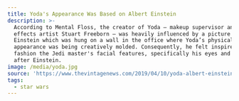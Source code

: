 ```yaml
---
title: Yoda's Appearance Was Based on Albert Einstein
description: >-
  According to Mental Floss, the creator of Yoda — makeup supervisor and special
  effects artist Stuart Freeborn — was heavily influenced by a picture of
  Einstein which was hung on a wall in the office where Yoda’s physical
  appearance was being creatively molded. Consequently, he felt inspired to
  fashion the Jedi master's facial features, specifically his eyes and wrinkles,
  after Einstein.
image: /media/yoda.jpg
source: 'https://www.thevintagenews.com/2019/04/10/yoda-albert-einstein/'
tags:
  - star wars
---
```


